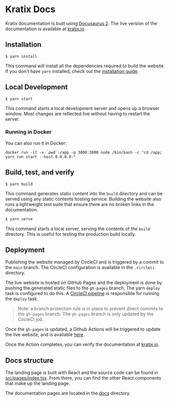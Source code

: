 # Kratix Docs

Kratix documentation is built using [Docusaurus 2](https://docusaurus.io/). The live version of the documentation is available at [kratix.io](https://kratix.io).

## Installation

```
$ yarn install
```

This command will install all the dependencies required to build the website. If you don't have `yarn` installed, check out the [installation guide](https://yarnpkg.com/getting-started/install).

## Local Development

```
$ yarn start
```

This command starts a local development server and opens up a browser window. Most changes are reflected live without having to restart the server.

### Running in Docker

You can also run it in Docker:

```
docker run -it -v `pwd`:/app -p 3000:3000 node /bin/bash -c "cd /app; yarn run start --host 0.0.0.0-"
```

## Build, test, and verify

```
$ yarn build
```

This command generates static content into the `build` directory and can be served using any static contents hosting service. Building the website also runs a lightweight test suite that ensure there are no broken links in the documentation.

```bash
$ yarn serve
```

This command starts a local server, serving the contents of the `build` directory. This is useful for testing the production build locally.

## Deployment

Publishing the website managed by CircleCI and is triggered by a commit to the `main` branch. The CircleCI configuration is available in the `.circleci` directory.

The live website is hosted on GitHub Pages and the deployment is done by pushing the generated static files to the `gh-pages` branch. The yarn `deploy` task is configured to do this. A [CircleCI pipeline](https://app.circleci.com/pipelines/github/syntasso/kratix-docs?branch=main) is responsible for running the `deploy` task.

> Note: a branch protection rule is in place to prevent direct commits to the `gh-pages` branch. The `gh-pages` branch is only updated by the CircleCI job.

Once the `gh-pages` is updated, a Github Actions will be triggered to update the live website, and is available [here](https://github.com/syntasso/kratix-docs/actions/workflows/pages/pages-build-deployment).

Once the Action completes, you can verify the documentation at [kratix.io](https://kratix.io).

## Docs structure

The landing page is built with React and the source code can be found in [src/pages/index.tsx](src/pages/index.tsx). From there, you can find the other React components that make up the landing page.

The documentation pages are located in the [docs](docs) directory.
